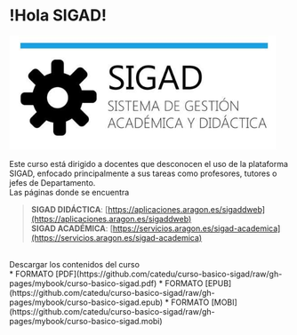 # !Hola SIGAD!
 ![logo SIGAD](https://raw.githubusercontent.com/catedu/curso-basico-sigad/master/img/SIGAD.png)

Este curso está dirigido a docentes que desconocen el uso de la plataforma SIGAD,  enfocado principalmente a sus tareas como profesores, tutores o jefes de Departamento.<br>
Las páginas donde se encuentra<br>
 >**SIGAD DIDÁCTICA**: [https://aplicaciones.aragon.es/sigaddweb](https://aplicaciones.aragon.es/sigaddweb)<br>
 >**SIGAD ACADÉMICA**: [https://servicios.aragon.es/sigad-academica](https://servicios.aragon.es/sigad-academica)
<br>
Descargar los contenidos del curso
<br>
  * FORMATO [PDF](https://github.com/catedu/curso-basico-sigad/raw/gh-pages/mybook/curso-basico-sigad.pdf)
  * FORMATO [EPUB](https://github.com/catedu/curso-basico-sigad/raw/gh-pages/mybook/curso-basico-sigad.epub)
  * FORMATO [MOBI](https://github.com/catedu/curso-basico-sigad/raw/gh-pages/mybook/curso-basico-sigad.mobi)
